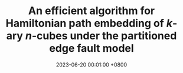 ---
title:          "An efficient algorithm for Hamiltonian path embedding of $k$-ary $n$-cubes under the partitioned edge fault model"
date:           2023-06-20 00:01:00 +0800
selected:       true
pub:            "IEEE Transactions on Parallel and Distributed Systems,"
pub_date:       "vol. 72, no. 11, pp. 3245-3258, 2023"
semantic_scholar_id: 11ac0b5634a282f1a0da204b98e7473d8b480dfb  # use this to retrieve citation count

cover:          /assets/images/covers/cover2.jpg
authors:
  - Hongbin Zhuang
  - Xiao-Yan Li
  - Jou-Ming Chang
  - Dajin Wang
links:
  Paper: https://ieeexplore.ieee.org/abstract/document/10093117
---
